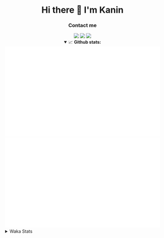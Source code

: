 <div align="center">
 <h1>Hi there 👋 I'm Kanin</h1>
 <h3>Contact me</h3>
 <a href="mailto:im@kanin.dev"><img src="https://img.shields.io/badge/gmail-%23D14836.svg?&style=for-the-badge&logo=gmail&logoColor=white"/></a>
 <a href="https://twitter.com/KaninTwt"><img src="https://img.shields.io/badge/twitter-%231DA1F2.svg?&style=for-the-badge&logo=twitter&logoColor=white"/></a>
 <a href="https://www.linkedin.com/in/KaninDev"><img src="https://img.shields.io/badge/linkedin-%230077B5.svg?&style=for-the-badge&logo=linkedin&logoColor=white"/></a>
<details open>
  <summary>📈 <b>Github stats:</b></summary>
  <img src="https://github.com/Kanin/Kanin/blob/master/scripts/GitHubStats/generated/overview.svg"/>
  <img src="https://github.com/Kanin/Kanin/blob/master/scripts/GitHubStats/generated/languages.svg"/>
</details>
</div>

<details>
 <summary>Waka Stats</summary>

<!--START_SECTION:waka-->
![Code Time](http://img.shields.io/badge/Code%20Time-2%2C698%20hrs%2039%20mins-blue)

![Profile Views](http://img.shields.io/badge/Profile%20Views-0-blue)

![Lines of code](https://img.shields.io/badge/From%20Hello%20World%20I%27ve%20Written-863.1%20thousand%20lines%20of%20code-blue)

**🐱 My GitHub Data** 

> 📦 182.4 kB Used in GitHub's Storage 
 > 
> 🏆 129 Contributions in the Year 2025
 > 
> 🚫 Not Opted to Hire
 > 
> 📜 29 Public Repositories 
 > 
> 🔑 19 Private Repositories 
 > 
**I'm an Early 🐤** 

```text
🌞 Morning                3009 commits        ███████░░░░░░░░░░░░░░░░░░   27.51 % 
🌆 Daytime                3223 commits        ███████░░░░░░░░░░░░░░░░░░   29.47 % 
🌃 Evening                3145 commits        ███████░░░░░░░░░░░░░░░░░░   28.75 % 
🌙 Night                  1561 commits        ████░░░░░░░░░░░░░░░░░░░░░   14.27 % 
```
📅 **I'm Most Productive on Monday** 

```text
Monday                   2123 commits        █████░░░░░░░░░░░░░░░░░░░░   19.41 % 
Tuesday                  1589 commits        ████░░░░░░░░░░░░░░░░░░░░░   14.53 % 
Wednesday                1102 commits        ███░░░░░░░░░░░░░░░░░░░░░░   10.07 % 
Thursday                 1673 commits        ████░░░░░░░░░░░░░░░░░░░░░   15.30 % 
Friday                   1827 commits        ████░░░░░░░░░░░░░░░░░░░░░   16.70 % 
Saturday                 1046 commits        ██░░░░░░░░░░░░░░░░░░░░░░░   09.56 % 
Sunday                   1578 commits        ████░░░░░░░░░░░░░░░░░░░░░   14.43 % 
```


📊 **This Week I Spent My Time On** 

```text
🕑︎ Time Zone: America/New_York

💬 Programming Languages: 
Python                   18 hrs 32 mins      █████████████████████████   98.95 % 
Log File                 11 mins             ░░░░░░░░░░░░░░░░░░░░░░░░░   01.02 % 
Bash                     0 secs              ░░░░░░░░░░░░░░░░░░░░░░░░░   00.02 % 
Gettext Catalog          0 secs              ░░░░░░░░░░░░░░░░░░░░░░░░░   00.01 % 

🔥 Editors: 
VS Code                  18 hrs 44 mins      █████████████████████████   100.00 % 

🐱‍💻 Projects: 
website-new              12 hrs 53 mins      █████████████████░░░░░░░░   68.73 % 
Bot                      5 hrs 51 mins       ████████░░░░░░░░░░░░░░░░░   31.27 % 

💻 Operating System: 
Windows                  18 hrs 44 mins      █████████████████████████   100.00 % 
```

**I Mostly Code in Python** 

```text
Python                   34 repos            ███████████████░░░░░░░░░░   61.82 % 
Java                     7 repos             ███░░░░░░░░░░░░░░░░░░░░░░   12.73 % 
TypeScript               6 repos             ███░░░░░░░░░░░░░░░░░░░░░░   10.91 % 
HTML                     3 repos             █░░░░░░░░░░░░░░░░░░░░░░░░   05.45 % 
Kotlin                   1 repo              ░░░░░░░░░░░░░░░░░░░░░░░░░   01.82 % 
```



**Timeline**

![Lines of Code chart](https://raw.githubusercontent.com/Kanin/Kanin/master/assets/bar_graph.png)


 Last Updated on 01/06/2025 21:35:11 UTC
<!--END_SECTION:waka-->
</details>
